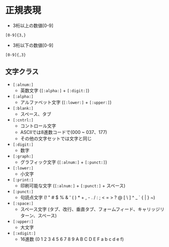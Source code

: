 # 正規表現
- 3桁以上の数値[0-9]
```
[0-9]{3,}
```

- 3桁以下の数値[0-9]
```
[0-9]{,3}
```

## 文字クラス
- `[:alnum:]`
  - 英数文字 (`[:alpha:]` + `[:digit:]`)
- `[:alpha:]`
  - アルファベット文字 (`[:lower:]` + `[:upper:]`)
- `[:blank:]`
  - スペース、タブ
- `[:cntrl:]`
  - コントロール文字
  - ASCIIでは8進数コードで(000 ~ 037、177)
  - その他の文字セットでは文字と同じ
- `[:digit:]`
  - 数字
- `[:graph:]`
  - グラフィック文字 (`[:alnum:]` + `[:punct:]`)
- `[:lower:]`
  - 小文字
- `[:print:]`
  - 印刷可能な文字 (`[:alnum:]` +  `[:punct:]` + スペース)
- `[:punct:]`
  - 句読点文字 (! " # $ % & ' ( ) * + , - . / : ; < = > ? @ [ \ ] ^ _ ` { | } ~)
- `[:space:]`
  - スペース文字 (タブ、改行、垂直タブ、フォームフィード、キャリッジリターン、スペース)
- `[:upper:]`
  - 大文字
- `[:xdigit:]`
  - 16進数 (0 1 2 3 4 5 6 7 8 9 A B C D E F a b c d e f)
